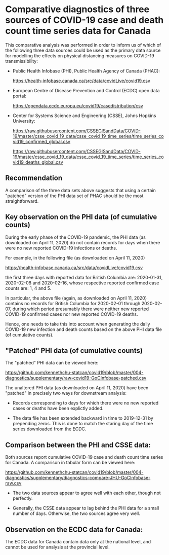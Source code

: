 
Comparative diagnostics of three sources of COVID-19 case and death count time series data for Canada
=====================================================================================================

This comparative analysis was performed in order to inform us of which of the following three data sources
could be used as the primary data source for modelling the effects on physical distancing measures
on COVID-19 transmissibility:

*  Public Health Infobase (PHI), Public Health Agency of Canada (PHAC):

   https://health-infobase.canada.ca/src/data/covidLive/covid19.csv

*  European Centre of Disease Prevention and Control (ECDC) open data portal:

   https://opendata.ecdc.europa.eu/covid19/casedistribution/csv

*  Center for Systems Science and Engineering (CSSE), Johns Hopkins University:

   https://raw.githubusercontent.com/CSSEGISandData/COVID-19/master/csse_covid_19_data/csse_covid_19_time_series/time_series_covid19_confirmed_global.csv

   https://raw.githubusercontent.com/CSSEGISandData/COVID-19/master/csse_covid_19_data/csse_covid_19_time_series/time_series_covid19_deaths_global.csv

Recommendation
--------------
A comparison of the three data sets above suggests that using a certain "patched" version
of the PHI data set of PHAC should be the most straightforward.

Key observation on the PHI data (of cumulative counts)
------------------------------------------------------
During the early phase of the COVID-19 pandemic, the PHI data (as downloaded on April 11, 2020)
do not contain records for days when there were no new reported COVID-19 infections or deaths.

For example, in the following file (as downloaded on April 11, 2020) 

https://health-infobase.canada.ca/src/data/covidLive/covid19.csv

the first three days with reported data for British Columbia are:
2020-01-31, 2020-02-08 and 2020-02-16,
whose respective reported confirmed case counts are: 1, 4 and 5.

In particular, the above file (again, as downloaded on April 11, 2020) contains no records
for British Columbia for 2020-02-01 through 2020-02-07,
during which period presumably there were neither new reported COVID-19 confirmed cases
nor new reported COVID-19 deaths.

Hence, one needs to take this into account when generating the daily COVID-19 new infection
and death counts based on the above PHI data file (of cumulative counts).

"Patched" PHI data (of cumulative counts)
-----------------------------------------
The "patched" PHI data can be viewed here:

https://github.com/kennethchu-statcan/covid19/blob/master/004-diagnostics/supplementary/raw-covid19-GoCInfobase-patched.csv

The unaltered PHI data (as downloaded on April 11, 2020) have been "patched" in precisely two ways for downstream analysis:

*  Records corresponding to days for which there were no new reported cases or deaths have been explictly added.

*  The data file has been extended backward in time to 2019-12-31 by prepending zeros.
   This is done to match the staring day of the time series downloaded from the ECDC.

Comparison between the PHI and CSSE data:
-----------------------------------------
Both sources report cumulative COVID-19 case and death count time series for Canada.
A comparison in tabular form can be viewed here:

https://github.com/kennethchu-statcan/covid19/blob/master/004-diagnostics/supplementary/diagnostics-compare-JHU-GoCInfobase-raw.csv

*  The two data sources appear to agree well with each other, though not perfectly.

*  Generally, the CSSE data appear to lag behind the PHI data for a small number of days.
   Otherwise, the two sources agree very well.

Observation on the ECDC data for Canada:
----------------------------------------
The ECDC data for Canada contain data only at the national level, and cannot be used
for analysis at the provincial level.

